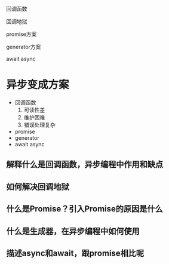 回调函数





回调地狱





promise方案



generator方案



await async



# 异步变成方案

- 回调函数
  1. 可读性差
  2. 维护困难
  3. 错误处理复杂
- promise
- generator
- await async

## 解释什么是回调函数，异步编程中作用和缺点

## 如何解决回调地狱

## 什么是Promise？引入Promise的原因是什么

## 什么是生成器，在异步编程中如何使用

## 描述async和await，跟promise相比呢



